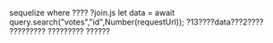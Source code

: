sequelize where ???? ?join.js let data = await query.search("votes","id",Number(requestUrl)); ?13????data???2????
?????????
?????????
??????